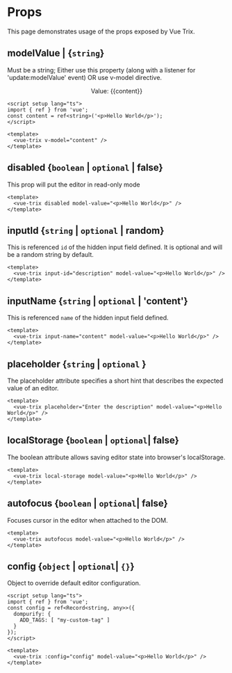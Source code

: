 # Props

This page demonstrates usage of the props exposed by Vue Trix.

## modelValue | {`string`}

Must be a string; Either use this property (along with a listener for 'update:modelValue' event) OR use v-model directive.

  <vue-trix v-model="content" />
  <div style="text-align:center; margin-top: 10px;">
    Value: {{content}}
  </div>

```vue:line-numbers
<script setup lang="ts">
import { ref } from 'vue';
const content = ref<string>('<p>Hello World</p>');
</script>

<template>
  <vue-trix v-model="content" />
</template>
```

## disabled {`boolean` | `optional` | false}

This prop will put the editor in read-only mode

  <vue-trix disabled /> 

```vue:line-numbers
<template>
  <vue-trix disabled model-value="<p>Hello World</p>" />
</template>
```

## inputId {`string` | `optional` | random}

This is referenced `id` of the hidden input field defined. 
It is optional and will be a random string by default.

  <vue-trix input-id="description" /> 

```vue:line-numbers
<template>
  <vue-trix input-id="description" model-value="<p>Hello World</p>" />
</template>
```

## inputName {`string` | `optional` | 'content'}

This is referenced `name` of the hidden input field defined.

  <vue-trix input-name="content" /> 

```vue:line-numbers
<template>
  <vue-trix input-name="content" model-value="<p>Hello World</p>" />
</template>
```

## placeholder {`string` | `optional` }

The placeholder attribute specifies a short hint that describes the expected value of an editor.

  <vue-trix placeholder="Enter the description" /> 

```vue:line-numbers
<template>
  <vue-trix placeholder="Enter the description" model-value="<p>Hello World</p>" />
</template>
```

## localStorage {`boolean` | `optional`| false}

The boolean attribute allows saving editor state into browser's localStorage.

  <vue-trix local-storage /> 

```vue:line-numbers
<template>
  <vue-trix local-storage model-value="<p>Hello World</p>" />
</template>
```

## autofocus {`boolean` | `optional`| false}

Focuses cursor in the editor when attached to the DOM.

  <vue-trix autofocus /> 

```vue:line-numbers
<template>
  <vue-trix autofocus model-value="<p>Hello World</p>" />
</template>
```

## config {`object` | `optional`| `{}`}

Object to override default editor configuration.

  <vue-trix :config="{}" /> 

```vue:line-numbers
<script setup lang="ts">
import { ref } from 'vue';
const config = ref<Record<string, any>>({
  dompurify: {
    ADD_TAGS: [ "my-custom-tag" ]
  }
});
</script>

<template>
  <vue-trix :config="config" model-value="<p>Hello World</p>" />
</template>
```


<script setup lang="ts">
import { ref } from 'vue';
const content = ref<string>('<p>Hello World</p>');

const onChanged = (v) => {
  alert(`The value has changed to ${v}`);
};

const onComplete = (v) => {
    alert(`OTP input completed with value: ${v}`)
}

const onUpdate = (v) => {
  alert(`New value is ${v}`);
};
</script>
